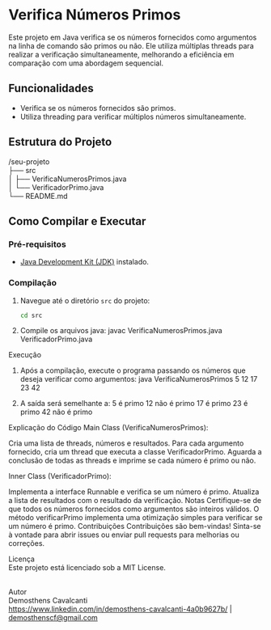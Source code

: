 # Verifica Números Primos

Este projeto em Java verifica se os números fornecidos como argumentos na linha de comando são primos ou não. Ele utiliza múltiplas threads para realizar a verificação simultaneamente, melhorando a eficiência em comparação com uma abordagem sequencial.

## Funcionalidades

- Verifica se os números fornecidos são primos.
- Utiliza threading para verificar múltiplos números simultaneamente.

## Estrutura do Projeto

/seu-projeto<br>
├── src<br>
│ ├── VerificaNumerosPrimos.java<br>
│ └── VerificadorPrimo.java<br>
└── README.md<br>


## Como Compilar e Executar

### Pré-requisitos

- [Java Development Kit (JDK)](https://www.oracle.com/java/technologies/javase-downloads.html) instalado.

### Compilação

1. Navegue até o diretório `src` do projeto:
   ```bash
   cd src

2. Compile os arquivos java:
   javac VerificaNumerosPrimos.java VerificadorPrimo.java
   
Execução
1. Após a compilação, execute o programa passando os números que deseja verificar como argumentos:
   java VerificaNumerosPrimos 5 12 17 23 42
   
3. A saída será semelhante a:
   5 é primo
   12 não é primo
   17 é primo
   23 é primo
   42 não é primo

Explicação do Código
Main Class (VerificaNumerosPrimos):

Cria uma lista de threads, números e resultados.
Para cada argumento fornecido, cria um thread que executa a classe VerificadorPrimo.
Aguarda a conclusão de todas as threads e imprime se cada número é primo ou não.

Inner Class (VerificadorPrimo):

Implementa a interface Runnable e verifica se um número é primo.
Atualiza a lista de resultados com o resultado da verificação.
Notas
Certifique-se de que todos os números fornecidos como argumentos são inteiros válidos.
O método verificarPrimo implementa uma otimização simples para verificar se um número é primo.
Contribuições
Contribuições são bem-vindas! Sinta-se à vontade para abrir issues ou enviar pull requests para melhorias ou correções.

Licença<br>
Este projeto está licenciado sob a MIT License.<br><br>

Autor<br>
Demosthens Cavalcanti<br>
https://www.linkedin.com/in/demosthens-cavalcanti-4a0b9627b/ | demosthenscf@gmail.com
